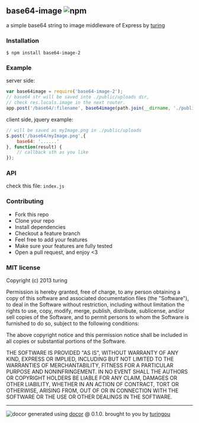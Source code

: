 ## base64-image ![npm](https://badge.fury.io/js/base64-image.png)

a simple base64 string to image middleware of Express by [turing](https://npmjs.org/~turing) 

### Installation
````
$ npm install base64-image-2
````

### Example

server side: 
````javascript
var base64image = require('base64-image-2');
// base64 str will be saved into ./public/uploads dir,
// check res.locals.image in the next router.
app.post('/base64/:filename', base64image(path.join(__dirname, './public/uploads')));
````

client side, jquery example:
````javascript
// will be saved as myImage.png in ./public/uploads
$.post('/base64/myImage.png',{
    base64: '......'
}, function(result) {
    // callback sth as you like
});
````

### API
check this file: `index.js`

### Contributing
- Fork this repo
- Clone your repo
- Install dependencies
- Checkout a feature branch
- Feel free to add your features
- Make sure your features are fully tested
- Open a pull request, and enjoy <3

### MIT license
Copyright (c) 2013 turing

Permission is hereby granted, free of charge, to any person obtaining a copy
of this software and associated documentation files (the "Software"), to deal
in the Software without restriction, including without limitation the rights
to use, copy, modify, merge, publish, distribute, sublicense, and/or sell
copies of the Software, and to permit persons to whom the Software is
furnished to do so, subject to the following conditions:

The above copyright notice and this permission notice shall be included in
all copies or substantial portions of the Software.

THE SOFTWARE IS PROVIDED "AS IS", WITHOUT WARRANTY OF ANY KIND, EXPRESS OR
IMPLIED, INCLUDING BUT NOT LIMITED TO THE WARRANTIES OF MERCHANTABILITY,
FITNESS FOR A PARTICULAR PURPOSE AND NONINFRINGEMENT. IN NO EVENT SHALL THE
AUTHORS OR COPYRIGHT HOLDERS BE LIABLE FOR ANY CLAIM, DAMAGES OR OTHER
LIABILITY, WHETHER IN AN ACTION OF CONTRACT, TORT OR OTHERWISE, ARISING FROM,
OUT OF OR IN CONNECTION WITH THE SOFTWARE OR THE USE OR OTHER DEALINGS IN
THE SOFTWARE.


---
![docor](https://cdn1.iconfinder.com/data/icons/windows8_icons_iconpharm/26/doctor.png)
generated using [docor](https://github.com/turingou/docor.git) @ 0.1.0. brought to you by [turingou](https://github.com/turingou)